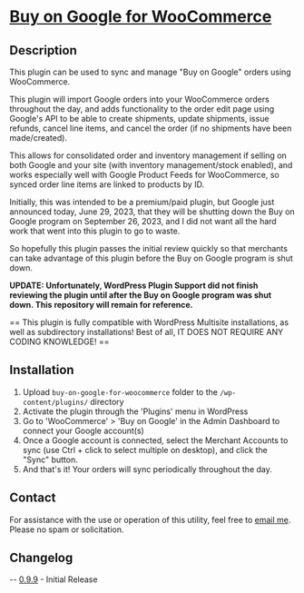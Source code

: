# <a href="https://github.com/MachineITSvcs/Buy-on-Google-for-WooCommerce" target="_blank">Buy on Google for WooCommerce</a>

## Description

This plugin can be used to sync and manage "Buy on Google" orders using WooCommerce.

This plugin will import Google orders into your WooCommerce orders throughout the day, and adds functionality to the order edit page using Google's API to be able to create shipments, update shipments, issue refunds, cancel line items, and cancel the order (if no shipments have been made/created).

This allows for consolidated order and inventory management if selling on both Google and your site (with inventory management/stock enabled), and works especially well with Google Product Feeds for WooCommerce, so synced order line items are linked to products by ID.

Initially, this was intended to be a premium/paid plugin, but Google just announced today, June 29, 2023, that they will be shutting down the Buy on Google program on September 26, 2023, and I did not want all the hard work that went into this plugin to go to waste.

So hopefully this plugin passes the initial review quickly so that merchants can take advantage of this plugin before the Buy on Google program is shut down.

<strong>UPDATE: Unfortunately, WordPress Plugin Support did not finish reviewing the plugin until after the Buy on Google program was shut down. This repository will remain for reference.</strong>

== This plugin is fully compatible with WordPress Multisite installations, as well as subdirectory installations! Best of all, IT DOES NOT REQUIRE ANY CODING KNOWLEDGE! ==

## Installation

1. Upload `buy-on-google-for-woocommerce` folder to the `/wp-content/plugins/` directory
2. Activate the plugin through the 'Plugins' menu in WordPress
3. Go to 'WooCommerce' > 'Buy on Google' in the Admin Dashboard to connect your Google account(s)
4. Once a Google account is connected, select the Merchant Accounts to sync (use Ctrl + click to select multiple on desktop), and click the "Sync" button.
3. And that's it! Your orders will sync periodically throughout the day.

## Contact

For assistance with the use or operation of this utility, feel free to <a href="mailto:support@machineitservices.com">email me</a>. Please no spam or solicitation.

## Changelog

-- <a href="https://github.com/MachineITSvcs/Buy-on-Google-for-WooCommerce/releases/tag/v0.9.9" target="_blank">0.9.9</a> - Initial Release
